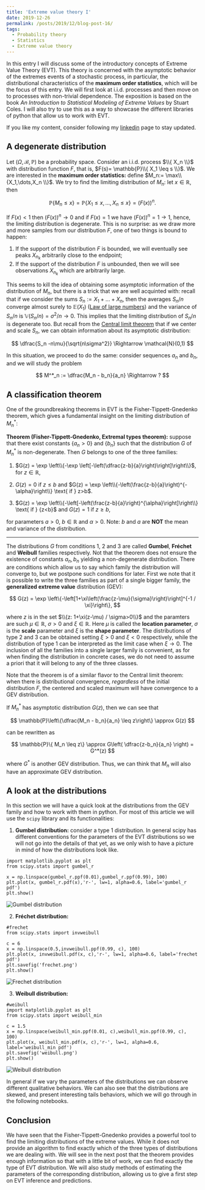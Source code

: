 ```yaml
---
title: 'Extreme value theory I'
date: 2019-12-26
permalink: /posts/2019/12/blog-post-16/
tags:
  - Probability theory
  - Statistics
  - Extreme value theory
---
```


In this entry I will discuss some of the introductory concepts of Extreme Value Theory (EVT). This theory is concerned with the asymptotic behavior of the extremes events of a stochastic process, in particular, the distributional characteristics of the **maximum order statistics**, which will be the focus of this entry. We will first look at i.i.d. processes and then move on to processes with non-trivial dependence. The exposition is based on the book *An Introduction to Statistical Modeling of Extreme Values* by Stuart Coles. I will also try to use this as a way to showcase the different libraries of python that allow us to work with EVT.

If you like my content, consider following my [linkedin](https://www.linkedin.com/in/felperez/) page to stay updated.

## A degenerate distribution

Let $(\Omega,\mathcal{B},\mathbb{P})$ be a probability space. Consider an i.i.d. process $\\{ X_n \\}$ with distribution function $F$, that is, $F(s)= \mathbb{P}\\{  X_1 \leq s \\}$. We are interested in the **maximum order statistics:** define $M_n:= \max\\{X_1,\dots,X_n \\}$. We try to find the limiting distribution of $M_n$: let $x\in\mathbb{R}$, then

$$
\mathbb{P}\{ M_n \leq x\} = \mathbb{P}\{ X_1 \leq x,\dots , X_n\leq x \} = (F(x))^n.
$$

If $F(x) < 1$ then $(F(x))^n \to 0$ and if $F(x) = 1$ we have $(F(x))^n = 1 \to 1$, hence, the limiting distribution is degenerate.  This is no surprise: as we draw more and more samples from our distribution $F$, one of two things is bound to happen:
1. If the support of the distribution $F$ is bounded, we will eventually see peaks $X_{n_k}$ arbitrarily close to the endpoint;
2. If the support of the distribution $F$ is unbounded, then we will see observations $X_{n_k}$ which are arbitrarily large.

This seems to kill the idea of obtaining some asymptotic information of the distribution of $M_n$, but there is a trick that we are well acquinted with: recall that if we consider the sums $S_n:=X_1+\dots + X_n$, then the averages $S_n/n$ converge almost surely to $\mathbb{E}(X_1)$ ([Law of large numbers](posts/2019/06/blog-post-10/)) and the variance of $S_n/n$ is $\mathbb{V}(S_n/n) = \sigma^2/n \to 0$. This implies that the limiting distribution of $S_n/n$ is degenerate too. But recall from the [Central limit theorem](/posts/2019/07/blog-post-12/) that if we center and scale $S_n$, we can obtain information about its asymptotic distribution:

$$
\dfrac{S_n -n\mu}{\sqrt{n\sigma^2}} \Rightarrow \mathcal{N}(0,1)
$$

In this situation, we proceed to do the same: consider sequences $a_n$ and $b_n$, and we will study the problem

$$
M^*_n := \dfrac{M_n - b_n}{a_n} \Rightarrow ?
$$

## A classification theorem

One of the groundbreaking theorems in EVT is the Fisher-Tippett-Gnedenko theorem, which gives a fundamental insight on the limiting distribution of $M^*_n$:

**Theorem (Fisher-Tippett-Gnedenko, Extremal types theorem):** suppose that there exist constants $\{a_n > 0\}$ and $\{b_n\}$ such that the distribution $G$ of $M^*_n$  is non-degenerate. Then $G$ belongs to one of the three families:
1. $G(z) = \exp \left\\{-\exp \left[-\left(\dfrac{z-b}{a}\right)\right]\right\\}$, for $z\in\mathbb{R}$,

2. $G(z) = 0 \text{ if } z \leq b$ and $G(z) = \exp \left\\{-\left(\frac{z-b}{a}\right)^{-\alpha}\right\\} \text{ if } z>b$.

3. $G(z) = \exp \left\\{-\left[-\left(\frac{z-b}{a}\right)^{\alpha}\right]\right\\} \text{ if } {z<b}$ and $G(z) = 1 \text{ if } z \geq b$,

for parameters $a > 0$, $b\in\mathbb{R}$ and $\alpha >0$.  Note: $b$ and $a$ are **NOT** the mean and variance of the distribution.


----

The distributions $G$ from conditions 1, 2 and 3 are called **Gumbel**, **Fréchet** and **Weibull** families respectively. Not that the theorem does not ensure the existence of constants $a_n,b_n$ yielding a non-degenerate distribution. There are conditions which allow us to say which family the distribution will converge to, but we postpone such conditions for later. First we note that it is possible to write the three families as part of a single bigger family, the **generalized extreme value** distribution (GEV):

$$
G(z) = \exp \left\{-\left[1+\xi\left(\frac{z-\mu}{\sigma}\right)\right]^{-1 / \xi}\right\},
$$

where $z$ is in the set $\\{z: 1+\xi(z-\mu) / \sigma>0\\}$ and the paramters are such $\mu \in\mathbb{R}$, $\sigma > 0$ and $\xi\in\mathbb{R}$. Here $\mu$ is called the **location parameter**, $\sigma$ is the **scale** parameter and $\xi$ is the **shape parameter**. The distributions of type 2 and 3 can be obtained setting $\xi > 0$ and $\xi < 0$ respectively, while the distribution of type 1 can be interpreted as the limit case when $\xi \to 0$. The inclusion of all the families into a single larger family is convenient, as for when finding the distribution in concrete cases, we do not need to assume a priori that it will belong to any of the three classes.

Note that the theorem is of a similar flavor to the Central limit theorem: when there is distributional convergence, *regardless* of the initial distribution $F$, the centered and scaled maximum will have convergence to a GEV distribution.

If $M^*_n$ has asymptotic distribution $G(z)$, then we can see that

$$
\mathbb{P}\left\{\dfrac{M_n - b_n}{a_n} \leq z\right\} \approx G(z)
$$

can be rewritten as

$$
\mathbb{P}\{ M_n \leq z\} \approx G\left( \dfrac{z-b_n}{a_n} \right) = G^*(z)
$$

where $G^*$ is another GEV distribution. Thus, we can think that  $M_n$ will also have an approximate GEV distribution.

## A look at the distributions

In this section we will have a quick look at the distributions from the GEV family and how to work with them in python. For most of this article we will use the `scipy` library and its functionalities:

1. **Gumbel distribution:** consider a type 1 distribution. In general scipy has different conventions for the parameters of the EVT distributions so we will not go into the details of that yet, as we only wish to have a picture in mind of how the distributions look like.

```
import matplotlib.pyplot as plt
from scipy.stats import gumbel_r

x = np.linspace(gumbel_r.ppf(0.01),gumbel_r.ppf(0.99), 100)
plt.plot(x, gumbel_r.pdf(x),'r-', lw=1, alpha=0.6, label='gumbel_r pdf')
plt.show()
```

![Gumbel distribution](/files/gumbel.png)


2. **Fréchet distribution:**

```
#frechet
from scipy.stats import invweibull

c = 6
x = np.linspace(0.5,invweibull.ppf(0.99, c), 100)
plt.plot(x, invweibull.pdf(x, c),'r-', lw=1, alpha=0.6, label='frechet pdf')
plt.savefig('frechet.png')
plt.show()
```

![Frechet distribution](/files/frechet.png)

3. **Weibull distribution:**

```
#weibull
import matplotlib.pyplot as plt
from scipy.stats import weibull_min

c = 1.5
x = np.linspace(weibull_min.ppf(0.01, c),weibull_min.ppf(0.99, c), 100)
plt.plot(x, weibull_min.pdf(x, c),'r-', lw=1, alpha=0.6, label='weibull_min pdf')
plt.savefig('weibull.png')
plt.show()
```

![Weibull distribution](/files/weibull.png)

In general if we vary the parameters of the distributions we can observe different qualitative behaviors. We can also see that the distributions are skewed, and present interesting tails behaviors, which we will go through in the following notebooks.

## Conclusion

We have seen that the Fisher-Tippett-Gnedenko provides a powerful tool to find the limiting distributions of the extreme values. While it does not provide an algorithm to find exactly which of the three types of distributions we are dealing with. We will see in the next post that the theorem provides enough information so that with a little bit of work, we can find exactly the type of EVT distribution. We will also study methods of estimating the parameters of the corresponding distribution, allowing us to give a first step on EVT inference and predictions.
